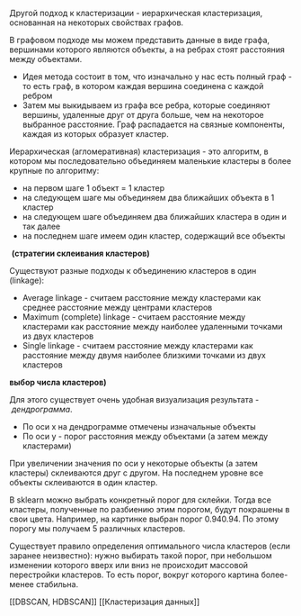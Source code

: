 
Другой подход к кластеризации - иерархическая кластеризация, основанная на некоторых свойствах графов.

В графовом подходе мы можем представить данные в виде графа, вершинами которого являются объекты, а на ребрах стоят расстояния между объектами.

- Идея метода состоит в том, что изначально у нас есть полный граф - то есть граф, в котором каждая вершина соединена с каждой ребром
- Затем мы выкидываем из графа все ребра, которые соединяют вершины, удаленные друг от друга больше, чем на некоторое выбранное расстояние. Граф распадается на связные компоненты, каждая из которых образует кластер.

Иерархическая (агломеративная) кластеризация - это алгоритм, в котором мы последовательно объединяем маленькие кластеры в более крупные по алгоритму:

- на первом шаге 1 объект = 1 кластер
- на следующем шаге мы объединяем два ближайших объекта в 1 кластер
- на следующем шаге объединяем два ближайших кластера в один и так далее
- на последнем шаге имеем один кластер, содержащий все объекты

 **(стратегии склеивания кластеров)**

Существуют разные подходы к объединению кластеров в один (linkage):

- Average linkage - считаем расстояние между кластерами как среднее расстояние между центрами кластеров
- Maximum (complete) linkage - считаем расстояние между кластерами как расстояние между наиболее удаленными точками из двух кластеров
- Single linkage - считаем расстояние между кластерами как расстояние между двумя наиболее близкими точками из двух кластеров


**выбор числа кластеров)**


Для этого существует очень удобная визуализация результата - _дендрограмма_.
- По оси x на дендрограмме отмечены изначальные объекты
- По оси y - порог расстояния между объектами (а затем между кластерами)

При увеличении значения по оси y некоторые объекты (а затем кластеры) склеиваются друг с другом. На последнем уровне все объекты склеиваются в один кластер.

В sklearn можно выбрать конкретный порог для склейки. Тогда все кластеры, полученные по разбиению этим порогом, будут покрашены в свои цвета. Например, на картинке выбран порог 0.940.94. По этому порогу мы получаем 5 различных кластеров.

Существует правило определения оптимального числа кластеров (если заранее неизвестно): нужно выбирать такой порог, при небольшом изменении которого вверх или вниз не происходит массовой перестройки кластеров. То есть порог, вокруг которого картина более-менее стабильна.

[[DBSCAN, HDBSCAN]]
[[Кластеризация данных]]